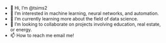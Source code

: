 - 👋 Hi, I’m @tsims2
- 👀 I’m interested in machine learning, neural networks, and automation.
- 🌱 I’m currently learning more about the field of data science.
- 💞️ I’m looking to collaborate on projects involving education, real estate, or energy.
- 📫 How to reach me email me!

<!---
tsims2/tsims2 is a ✨ special ✨ repository because its `README.md` (this file) appears on your GitHub profile.
You can click the Preview link to take a look at your changes.
--->
